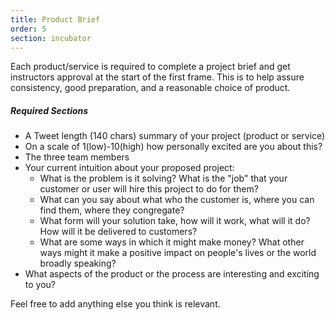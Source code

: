 ```yaml
---
title: Product Brief
order: 5
section: incubator
---
```

Each product/service is required to complete a project brief and get instructors approval at the start of the first frame. This is to help assure consistency, good preparation, and a reasonable choice of product.

##### Required Sections
* A Tweet length (140 chars) summary of your project (product or service)
* On a scale of 1(low)-10(high) how personally excited are you about this?
* The three team members
* Your current intuition about your proposed project:
	* What is the problem is it solving? What is the "job" that your customer or user will hire this project to do for them?
	* What can you say about what who the customer is, where you can find them, where they congregate?
	* What form will your solution take, how will it work, what will it do? How will it be delivered to customers?
	* What are some ways in which it might make money? What other ways might it make a positive impact on people's lives or the world broadly speaking?
* What aspects of the product or the process are interesting and exciting to you?

Feel free to add anything else you think is relevant.
